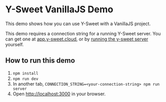# Y-Sweet VanillaJS Demo

This demo shows how you can use Y-Sweet with a VanillaJS project.

This demo requires a connection string for a running Y-Sweet server. You can get one at [app.y-sweet.cloud](https://app.y-sweet.cloud), or by [running the y-sweet server](https://github.com/drifting-in-space/y-sweet/blob/main/docs/running.md) yourself.

## How to run this demo

1. `npm install`
2. `npm run dev`
3. In another tab, `CONNECTION_STRING=<your-connection-string> npm run server`
4. Open [http://localhost:3000](http://localhost:3000) in your browser.
